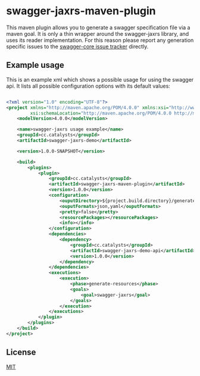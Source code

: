 # swagger-jaxrs-maven-plugin

This maven plugin allows you to generate a swagger specification file via a maven goal.
It is only a thin wrapper around the swagger-jaxrs library, and uses its reader implementation.
For this reason please report any generation specific issues to the
[swagger-core issue tracker](https://github.com/swagger-api/swagger-core/issues) directly.


## Example usage

This is an example xml which shows a possible usage for using the swagger api.
It lists all possible configuration options with its default values:

```xml

<?xml version="1.0" encoding="UTF-8"?>
<project xmlns="http://maven.apache.org/POM/4.0.0" xmlns:xsi="http://www.w3.org/2001/XMLSchema-instance"
         xsi:schemaLocation="http://maven.apache.org/POM/4.0.0 http://maven.apache.org/maven-v4_0_0.xsd">
    <modelVersion>4.0.0</modelVersion>

    <name>swagger-jaxrs usage example</name>
    <groupId>cc.catalysts</groupId>
    <artifactId>swagger-jaxrs-demo</artifactId>

    <version>1.0.0-SNAPSHOT</version>

    <build>
        <plugins>
            <plugin>
                <groupId>cc.catalysts</groupId>
                <artifactId>swagger-jaxrs-maven-plugin</artifactId>
                <version>1.0.0</version>
                <configuration>
                    <ouputDirectory>${project.build.directory}/generated-resources/swagger-jaxrs</ouputDirectory>
                    <ouputFormats>json,yaml</ouputFormats>
                    <pretty>false</pretty>
                    <resourcePackages></resourcePackages>
                    <info></info>
                </configuration>
                <dependencies>
                    <dependency>
                        <groupId>cc.catalysts</groupId>
                        <artifactId>swagger-jaxrs-demo-api</artifactId>
                        <version>1.0.0</version>
                    </dependency>
                </dependencies>
                <executions>
                    <execution>
                        <phase>generate-resources</phase>
                        <goals>
                            <goal>swagger-jaxrs</goal>
                        </goals>
                    </execution>
                </executions>
            </plugin>
        </plugins>
    </build>
</project>
```

## License

[MIT](https://opensource.org/licenses/MIT)